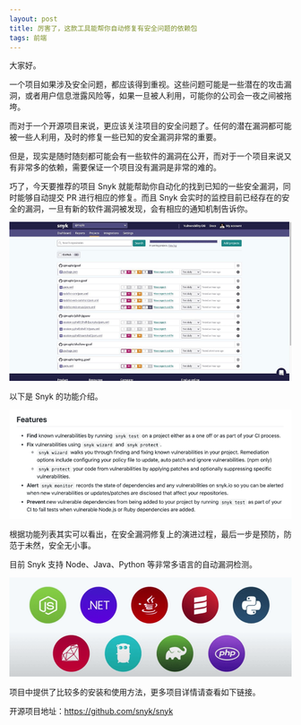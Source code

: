 ```yaml
---
layout: post
title: 厉害了，这款工具能帮你自动修复有安全问题的依赖包
tags: 前端
---
```


大家好。

一个项目如果涉及安全问题，都应该得到重视。这些问题可能是一些潜在的攻击漏洞，或者用户信息泄露风险等，如果一旦被人利用，可能你的公司会一夜之间被拖垮。

而对于一个开源项目来说，更应该关注项目的安全问题了。任何的潜在漏洞都可能被一些人利用，及时的修复一些已知的安全漏洞非常的重要。

但是，现实是随时随刻都可能会有一些软件的漏洞在公开，而对于一个项目来说又有非常多的依赖，需要保证一个项目没有漏洞是非常的难的。

巧了，今天要推荐的项目 Snyk 就能帮助你自动化的找到已知的一些安全漏洞，同时能够自动提交 PR 进行相应的修复。而且 Snyk 会实时的监控目前已经存在的安全的漏洞，一旦有新的软件漏洞被发现，会有相应的通知机制告诉你。

![](https://raw.githubusercontent.com/ZhuPeng/pic/master/images/compress_maxresdefault.jpeg)

以下是 Snyk 的功能介绍。

![image-20210411184311442](https://raw.githubusercontent.com/ZhuPeng/pic/master/images/compress_image-20210411184311442.png)

根据功能列表其实可以看出，在安全漏洞修复上的演进过程，最后一步是预防，防范于未然，安全无小事。

目前  Snyk 支持 Node、Java、Python 等非常多语言的自动漏洞检测。

![image-20210411184824346](https://raw.githubusercontent.com/ZhuPeng/pic/master/images/compress_image-20210411184824346.png)

项目中提供了比较多的安装和使用方法，更多项目详情请查看如下链接。

开源项目地址：https://github.com/snyk/snyk
